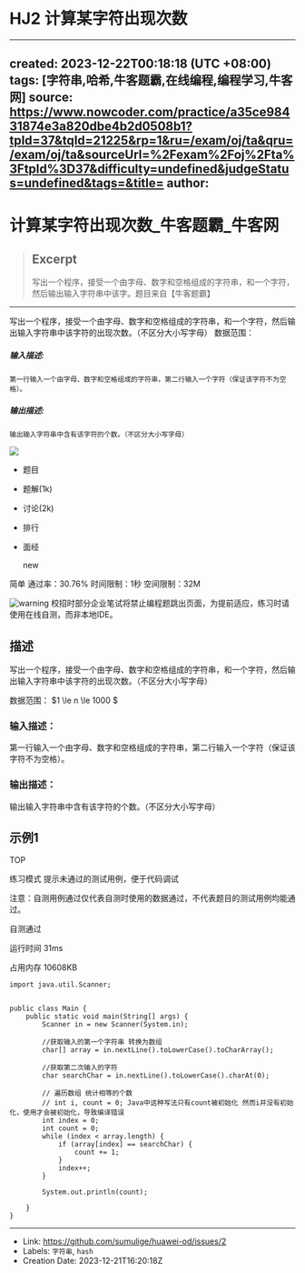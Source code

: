 # HJ2 计算某字符出现次数

---
created: 2023-12-22T00:18:18 (UTC +08:00)
tags: [字符串,哈希,牛客题霸,在线编程,编程学习,牛客网]
source: https://www.nowcoder.com/practice/a35ce98431874e3a820dbe4b2d0508b1?tpId=37&tqId=21225&rp=1&ru=/exam/oj/ta&qru=/exam/oj/ta&sourceUrl=%2Fexam%2Foj%2Fta%3FtpId%3D37&difficulty=undefined&judgeStatus=undefined&tags=&title=
author: 
---

# 计算某字符出现次数_牛客题霸_牛客网

> ## Excerpt
> 写出一个程序，接受一个由字母、数字和空格组成的字符串，和一个字符，然后输出输入字符串中该字。题目来自【牛客题霸】

---
写出一个程序，接受一个由字母、数字和空格组成的字符串，和一个字符，然后输出输入字符串中该字符的出现次数。（不区分大小写字母） 数据范围：

##### **输入描述:**

```
第一行输入一个由字母、数字和空格组成的字符串，第二行输入一个字符（保证该字符不为空格）。
```

##### **输出描述:**

```
输出输入字符串中含有该字符的个数。（不区分大小写字母）
```

[![](https://images.nowcoder.com/head/498m.png?x-oss-process=image/resize,m_mfit,h_200,w_200)](https://www.nowcoder.com/profile/512477625)

-   题目
-   题解(1k)
-   讨论(2k)
-   排行
-   面经
    
    new
    

简单 通过率：30.76% 时间限制：1秒 空间限制：32M

![warning](https://static.nowcoder.com/fe/file/images/web/ta/warning.png) 校招时部分企业笔试将禁止编程题跳出页面，为提前适应，练习时请使用在线自测，而非本地IDE。

## 描述

写出一个程序，接受一个由字母、数字和空格组成的字符串，和一个字符，然后输出输入字符串中该字符的出现次数。（不区分大小写字母）

数据范围： $1 \le n \le 1000 \$

### 输入描述：

第一行输入一个由字母、数字和空格组成的字符串，第二行输入一个字符（保证该字符不为空格）。

### 输出描述：

输出输入字符串中含有该字符的个数。（不区分大小写字母）

## 示例1

TOP

练习模式 提示未通过的测试用例，便于代码调试

注意：自测用例通过仅代表自测时使用的数据通过，不代表题目的测试用例均能通过。

自测通过

运行时间 31ms

占用内存 10608KB

```
import java.util.Scanner;


public class Main {
    public static void main(String[] args) {
        Scanner in = new Scanner(System.in);

        //获取输入的第一个字符串 转换为数组
        char[] array = in.nextLine().toLowerCase().toCharArray();

        //获取第二次输入的字符
        char searchChar = in.nextLine().toLowerCase().charAt(0);

        // 遍历数组 统计相等的个数
        // int i, count = 0; Java中这种写法只有count被初始化 然而i并没有初始化，使用才会被初始化，导致编译错误
        int index = 0;
        int count = 0;
        while (index < array.length) {
            if (array[index] == searchChar) {
                count += 1;
            }
            index++;
        }

        System.out.println(count);

    }
}

```


---

* Link: https://github.com/sumulige/huawei-od/issues/2
* Labels: `字符串`, `hash`
* Creation Date: 2023-12-21T16:20:18Z
